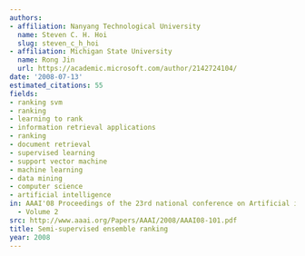 ```yaml
---
authors:
- affiliation: Nanyang Technological University
  name: Steven C. H. Hoi
  slug: steven_c_h_hoi
- affiliation: Michigan State University
  name: Rong Jin
  url: https://academic.microsoft.com/author/2142724104/
date: '2008-07-13'
estimated_citations: 55
fields:
- ranking svm
- ranking
- learning to rank
- information retrieval applications
- ranking
- document retrieval
- supervised learning
- support vector machine
- machine learning
- data mining
- computer science
- artificial intelligence
in: AAAI'08 Proceedings of the 23rd national conference on Artificial intelligence
  - Volume 2
src: http://www.aaai.org/Papers/AAAI/2008/AAAI08-101.pdf
title: Semi-supervised ensemble ranking
year: 2008
---
```

